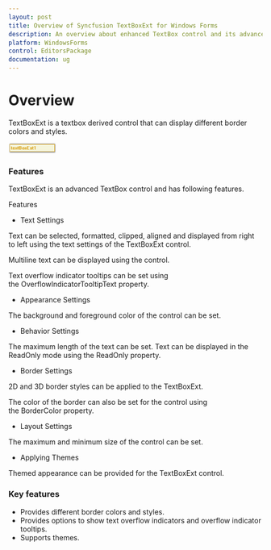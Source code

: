 ```yaml
---
layout: post
title: Overview of Syncfusion TextBoxExt for Windows Forms
description: An overview about enhanced TextBox control and its advanced features like Appearance, Border, themes and overflow indicators
platform: WindowsForms
control: EditorsPackage
documentation: ug
---
```


# Overview

TextBoxExt is a textbox derived control that can display different border colors and styles.

![Overview of Syncfusion TextBoxExt](TextBoxExt_images/TextBoxExt_img1.png)



### Features

TextBoxExt is an advanced TextBox control and has following features.

Features

* Text Settings

Text can be selected, formatted, clipped, aligned and displayed from right to left using the text settings of the TextBoxExt control.

Multiline text can be displayed using the control.

Text overflow indicator tooltips can be set using the OverflowIndicatorTooltipText property.

* Appearance Settings

The background and foreground color of the control can be set.

* Behavior Settings

The maximum length of the text can be set. Text can be displayed in the ReadOnly mode using the ReadOnly property.

* Border Settings

2D and 3D border styles can be applied to the TextBoxExt.

The color of the border can also be set for the control using the BorderColor property.

* Layout Settings

The maximum and minimum size of the control can be set.

* Applying Themes

Themed appearance can be provided for the TextBoxExt control.

### Key features

* Provides different border colors and styles.
* Provides options to show text overflow indicators and overflow indicator tooltips.
* Supports themes.
